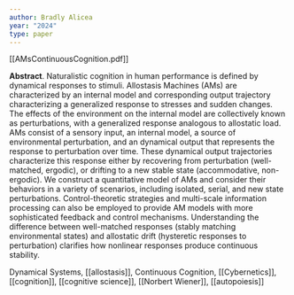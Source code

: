 ```yaml
---
author: Bradly Alicea
year: "2024"
type: paper
---
```

[[AMsContinuousCognition.pdf]]

**Abstract**. Naturalistic cognition in human performance is defined by dynamical responses to stimuli. Allostasis Machines (AMs) are characterized by an internal model and corresponding output trajectory characterizing a generalized response to stresses and sudden changes. The effects of the environment on the internal model are collectively known as perturbations, with a generalized response analogous to allostatic load. AMs consist of a sensory input, an internal model, a source of environmental perturbation, and an dynamical output that represents the response to perturbation over time. These dynamical output trajectories characterize this response either by recovering from perturbation (well-matched, ergodic), or drifting to a new stable state (accommodative, non-ergodic). We construct a quantitative model of AMs and consider their behaviors in a variety of scenarios, including isolated, serial, and new state perturbations. Control-theoretic strategies and multi-scale information processing can also be employed to provide AM models with more sophisticated feedback and control mechanisms. Understanding the difference between well-matched responses (stably matching environmental states) and allostatic drift (hysteretic responses to perturbation) clarifies how nonlinear responses produce continuous stability.

Dynamical Systems, [[allostasis]], Continuous Cognition, [[Cybernetics]], [[cognition]], [[cognitive science]],
[[Norbert Wiener]], [[autopoiesis]]